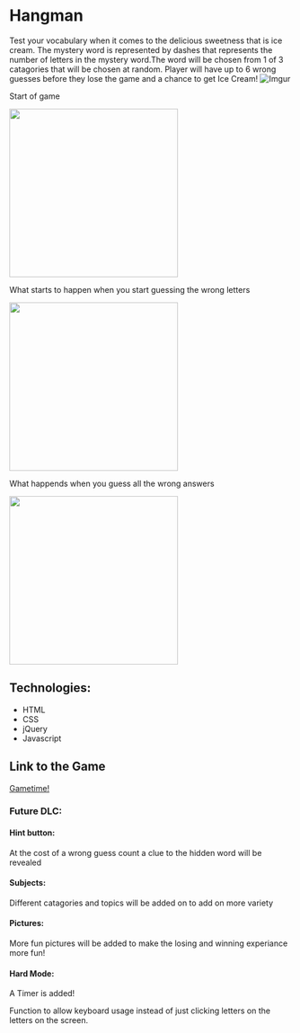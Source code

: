 <!--<Your game's title>: A description of your game. Background info of the game and screenshots are a nice touch.-->
# Hangman
Test your vocabulary when it comes to the delicious sweetness that is ice cream. The mystery word is represented by dashes that represents the number of letters in the mystery word.The word will be chosen from 1 of 3 catagories that will be chosen at random. Player will have up to 6 wrong guesses before they lose the game and a chance to get Ice Cream!
![Imgur](http://i.imgur.com/XIysW09.png)

Start of game

<img src="http://i.imgur.com/4XLgY3V.png" width="300">

What starts to happen when you start guessing the wrong letters

<img src="http://i.imgur.com/ENSPV7H.png" width="300">

What happends when you guess all the wrong answers

<img src="http://i.imgur.com/XIysW09.png" width="300">

<!--<!--Technologies Used: List of the technologies used.-->

## Technologies:
* HTML 
* CSS
* jQuery 
* Javascript 

## Link to the Game

[Gametime!](https://kevin2le.github.io/Hangman/)

<!--Getting Started: Installation instructions. For your game, this section will include the link to your hosted game's site.
Next Steps: Unsolved problems and/or planned features.-->
### Future DLC:
#### Hint button: 
At the cost of a wrong guess count a clue to the hidden word will be revealed

#### Subjects: 
Different catagories and topics will be added on to add on more variety

#### Pictures: 
More fun pictures will be added to make the losing and winning experiance more fun!

#### Hard Mode: 
A Timer is added!

Function to allow keyboard usage instead of just clicking letters on the letters on the screen.
